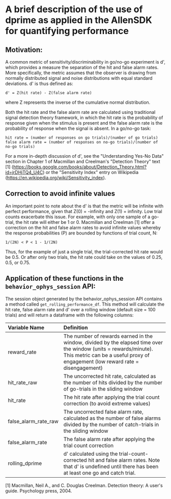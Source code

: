 # A brief description of the use of dprime as applied in the AllenSDK for quantifying performance

## Motivation:
A common metric of sensitivity/discriminability in go/no-go experiment is d', which provides a measure the separation of the hit and false alarm rates. More specifically, the metric assumes that the observer is drawing from normally distributed signal and noise distributions with equal standard deviations. d' is thus defined as:

    d' = Z(hit rate) - Z(false alarm rate)

where Z represents the inverse of the cumulative normal distribution. 

Both the hit rate and the false alarm rate are calculated using traditional signal detection theory framework, in which the hit rate is the probability of response given when the stimulus is present and the false alarm rate is the probability of response when the signal is absent. In a go/no-go task:

    hit rate = (number of responses on go trials)/(number of go trials)
    false alarm rate = (number of responses on no-go trials)/(number of no-go trials)

For a more in-depth discussion of d', see the "Understanding Yes-No Data" section in Chapter 1 of Macmillan and Creelman's "Detection Theory" text [1] (https://books.google.com/books/about/Detection_Theory.html?id=jrDHjTQ4_U4C) or the "Sensitivity Index" entry on Wikipedia (https://en.wikipedia.org/wiki/Sensitivity_index).


## Correction to avoid infinite values
An important point to note about the d' is that the metric will be infinite with perfect performance, given that Z(0) = -infinity and Z(1) = infinity. Low trial counts exacerbate this issue. For example, with only one sample of a go-trial, the hit rate will either be 1 or 0. Macmillan and Creelman [1] offer a correction on the hit and false alarm rates to avoid infinite values whereby the response probabilities (P) are bounded by functions of trial count, N:

    1/(2N) < P < 1 - 1/(2N)

Thus, for the example of just a single trial, the trial-corrected hit rate would be 0.5. Or after only two trials, the hit rate could take on the values of 0.25, 0.5, or 0.75. 

## Application of these functions in the `behavior_ophys_session` API:

The session object generated by the behavior_ophys_session API contains a method called `get_rolling_performance_df`. This method will calculate the hit rate, false alarm rate and d' over a rolling window (default size = 100 trials) and will return a dataframe with the following columns:

| Variable Name |Definition  
|:--- |:---
| reward_rate | The number of rewards earned in the window, divided by the elapsed time over the window (units = rewards/minute). This metric can be a useful proxy of engagement (low reward rate = disengagement) 
| hit_rate_raw | The uncorrected hit rate, calculated as the number of hits divided by the number of go-trials in the sliding window
| hit_rate | The hit rate after applying the trial count correction (to avoid extreme values)
| false_alarm_rate_raw | The uncorrected false alarm rate, calculated as the number of false alarms divided by the number of catch-trials in the sliding window
| false_alarm_rate | The false alarm rate after applying the trial count correction
| rolling_dprime | d' calculated using the trial-count-corrected hit and false alarm rates. Note that d' is undefined until there has been at least one go and catch trial.


[1] Macmillan, Neil A., and C. Douglas Creelman. Detection theory: A user's guide. Psychology press, 2004.